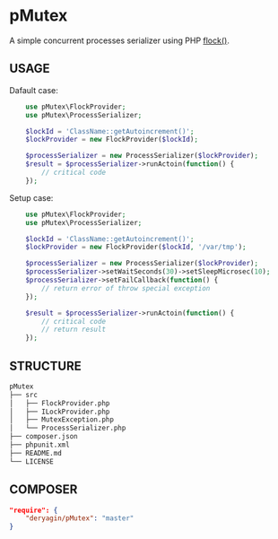 # pMutex
A simple concurrent processes serializer using PHP [flock()](http://php.net/manual/en/function.flock.php).


## USAGE
Dafault case:
```php
    use pMutex\FlockProvider;
    use pMutex\ProcessSerializer;

    $lockId = 'ClassName::getAutoincrement()';
    $lockProvider = new FlockProvider($lockId);

    $processSerializer = new ProcessSerializer($lockProvider);
    $result = $processSerializer->runActoin(function() {
        // critical code
    });
```

Setup case:
```php
    use pMutex\FlockProvider;
    use pMutex\ProcessSerializer;

    $lockId = 'ClassName::getAutoincrement()';
    $lockProvider = new FlockProvider($lockId, '/var/tmp');

    $processSerializer = new ProcessSerializer($lockProvider);
    $processSerializer->setWaitSeconds(30)->setSleepMicrosec(10);
    $processSerializer->setFailCallback(function() {
        // return error of throw special exception
    });

    $result = $processSerializer->runActoin(function() {
        // critical code
        // return result
    });
```


## STRUCTURE
```sh
pMutex
├── src
│   ├── FlockProvider.php
│   ├── ILockProvider.php
│   ├── MutexException.php
│   └── ProcessSerializer.php
├── composer.json
├── phpunit.xml
├── README.md
└── LICENSE
```


## COMPOSER
```json
"require": {
    "deryagin/pMutex": "master"
}
```
